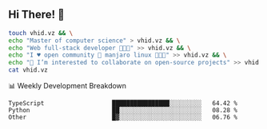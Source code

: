 ## Hi There! 👋

```sh
touch vhid.vz && \
echo "Master of computer science" > vhid.vz && \
echo "Web full-stack developer 🙈🙉🙊" >> vhid.vz && \
echo "I ♥️ open community 🎯 manjaro linux 🎉🐍🥳" >> vhid.vz && \
echo "👯 I’m interested to collaborate on open-source projects" >> vhid.vz && \
cat vhid.vz
```
:bar_chart: Weekly Development Breakdown

<!--START_SECTION:waka-->

```text
TypeScript                   ████████████████░░░░░░░░░   64.42 %
Python                       ██░░░░░░░░░░░░░░░░░░░░░░░   08.28 %
Other                        █▓░░░░░░░░░░░░░░░░░░░░░░░   06.76 %
```

<!--END_SECTION:waka-->
